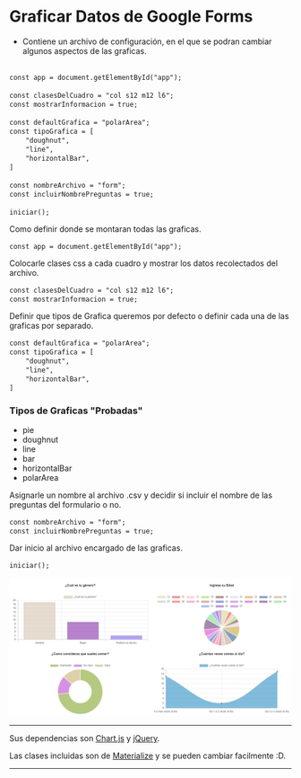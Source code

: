 # Graficar Datos de Google Forms

- Contiene un archivo de configuración, en el que se podran cambiar algunos aspectos de las graficas.

```JS

const app = document.getElementById("app");

const clasesDelCuadro = "col s12 m12 l6";
const mostrarInformacion = true;

const defaultGrafica = "polarArea";
const tipoGrafica = [
    "doughnut",
    "line",
    "horizontalBar",
]

const nombreArchivo = "form";
const incluirNombrePreguntas = true;

iniciar();

```

Como definir donde se montaran todas las graficas.

```JS
const app = document.getElementById("app");
```

Colocarle clases css a cada cuadro y mostrar los datos recolectados del archivo.

```JS
const clasesDelCuadro = "col s12 m12 l6";
const mostrarInformacion = true;
```

Definir que tipos de Grafica queremos por defecto o definir cada una de las graficas por separado.

```JS
const defaultGrafica = "polarArea";
const tipoGrafica = [
    "doughnut",
    "line",
    "horizontalBar",
]
```

### Tipos de Graficas "Probadas"

- pie
- doughnut
- line
- bar
- horizontalBar
- polarArea

Asignarle un nombre al archivo .csv y decidir si incluir el nombre de las preguntas del formulario o no.

```JS
const nombreArchivo = "form";
const incluirNombrePreguntas = true;
```

Dar inicio al archivo encargado de las graficas.

```JS
iniciar();
```

<img src="https://github.com/LuisFOsG/Graficas-Chartjs/blob/dev/img/Graficas.png" >

---

Sus dependencias son
[Chart.js](https://github.com/chartjs)
y
[jQuery](https://jquery.com/).

Las clases incluidas son de
[Materialize](https://materializecss.com/)
y se pueden cambiar facilmente :D.

---
